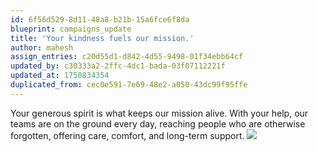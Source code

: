 ```yaml
---
id: 6f56d529-8d11-48a8-b21b-15a6fce6f8da
blueprint: campaigns_update
title: 'Your kindness fuels our mission.'
author: mahesh
assign_entries: c20d55d1-d842-4d55-9498-01f34ebb64cf
updated_by: c30333a2-2ffc-4dc1-bada-03f07112221f
updated_at: 1750834354
duplicated_from: cec0e591-7e69-48e2-a050-43dc99f95ffe
---
```

Your generous spirit is what keeps our mission alive. With your help, our teams are on the ground every day, reaching people who are otherwise forgotten, offering care, comfort, and long-term support.
![](/assets/images/contribute-img2.jpg)